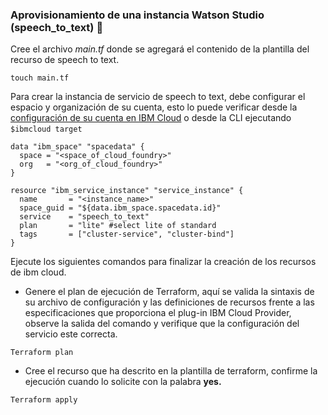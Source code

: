 ### Aprovisionamiento de una instancia Watson Studio (speech_to_text) 📌

Cree el archivo _main.tf_ donde se agregará el contenido de la plantilla del recurso de speech to text. 

```
touch main.tf
```

Para crear la instancia de servicio de speech to text, debe configurar el espacio y organización de su cuenta, esto lo puede verificar desde la [configuración de su cuenta en IBM Cloud](https://cloud.ibm.com/account/cloud-foundry) o desde la CLI ejecutando ```$ibmcloud target```
 
```
data "ibm_space" "spacedata" {
  space = "<space_of_cloud_foundry>"   
  org   = "<org_of_cloud_foundry>"
}

resource "ibm_service_instance" "service_instance" {
  name       = "<instance_name>"
  space_guid = "${data.ibm_space.spacedata.id}"
  service    = "speech_to_text"
  plan       = "lite" #select lite of standard
  tags       = ["cluster-service", "cluster-bind"]
}
```

Ejecute los siguientes comandos para finalizar la creación de los recursos de ibm cloud.

* Genere el plan de ejecución de Terraform, aquí se valida la sintaxis de su archivo de configuración y las definiciones de recursos frente a las especificaciones que proporciona el plug-in IBM Cloud Provider, observe la salida del comando y verifique que la configuración del servicio este correcta.

```
Terraform plan
```

* Cree el recurso que ha descrito en la plantilla de terraform, confirme la ejecución cuando lo solicite con la palabra **yes.**

```
Terraform apply
```
